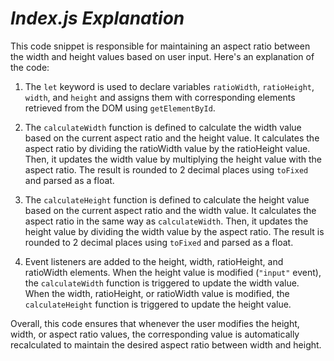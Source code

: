 # _Index.js Explanation_

This code snippet is responsible for maintaining an aspect ratio between the width and height values based on user input. Here's an explanation of the code:

1.  The `let` keyword is used to declare variables `ratioWidth`, `ratioHeight`, `width`, and `height` and assigns them with corresponding elements retrieved from the DOM using `getElementById`.

2.  The `calculateWidth` function is defined to calculate the width value based on the current aspect ratio and the height value. It calculates the aspect ratio by dividing the ratioWidth value by the ratioHeight value. Then, it updates the width value by multiplying the height value with the aspect ratio. The result is rounded to 2 decimal places using `toFixed` and parsed as a float.

3.  The `calculateHeight` function is defined to calculate the height value based on the current aspect ratio and the width value. It calculates the aspect ratio in the same way as `calculateWidth`. Then, it updates the height value by dividing the width value by the aspect ratio. The result is rounded to 2 decimal places using `toFixed` and parsed as a float.

4.  Event listeners are added to the height, width, ratioHeight, and ratioWidth elements. When the height value is modified (`"input"` event), the `calculateWidth` function is triggered to update the width value. When the width, ratioHeight, or ratioWidth value is modified, the `calculateHeight` function is triggered to update the height value.

Overall, this code ensures that whenever the user modifies the height, width, or aspect ratio values, the corresponding value is automatically recalculated to maintain the desired aspect ratio between width and height.